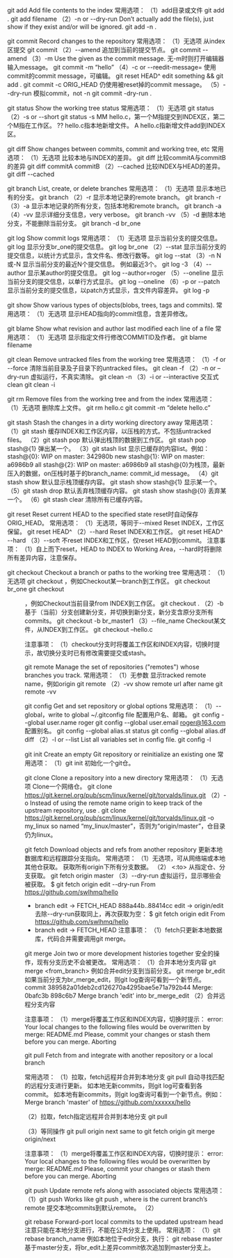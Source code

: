 
git add
Add file contents to the index
常用选项：
（1）add目录或文件
git add .
git add filename
（2）-n or --dry-run
Don’t actually add the file(s), just show if they exist and/or will be ignored.
git add -n .


git commit
Record changes to the repository
常用选项：
（1）无选项
从index区提交
git commit
（2）--amend
追加到当前的提交节点。
git commit --amend
（3）-m <msg>
Use the given <msg> as the commit message. 无-m时则打开编辑器输入message。
git commit -m “hello”
（4）-c <commit> or --reedit-message=<commit>
使用commit的commit message，可编辑。
git reset HEAD^
edit something && git add .
git commit -c ORIG_HEAD
仍使用被reset掉的commit message。
（5）--dry-run
模拟commit，not -n
git commit -dry-run .




git status
Show the working tree status
常用选项：
（1）无选项
git status
（2）-s or --short
git status -s
MM hello.c，第一个M指提交到INDEX区，第二个M指在工作区。
?? hello.c指本地新增文件。
A  hello.c指新增文件add到INDEX区。


git diff
Show changes between commits, commit and working tree, etc
常用选项：
（1）无选项
比较本地与INDEX的差异。
git diff
比较commitA与commitB的差异
git diff commitA commitB
（2）--cached
比较INDEX与HEAD的差异。
git diff --cached


git branch
List, create, or delete branches
常用选项：
（1）无选项
显示本地已有的分支。
git branch
（2）-r
显示本地记录的remote branch。
git branch -r
（3）-a
显示本地记录的所有分支，包括本地和remote branch。
git branch -a
（4）-vv
显示详细分支信息，very verbose。
git branch -vv
（5）-d
删除本地分支，不能删除当前分支。
git branch -d br_one

git log
Show commit logs
常用选项：
（1）无选项
显示当前分支的提交信息。
git log
显示分支br_one的提交信息。
git log br_one
（2）--stat
显示当前分支的提交信息，以统计方式显示，含文件名、修改行数等。
git log --stat
（3）-n N或-N
显示当前分支的最近N个提交信息。
例如最近3个。
git log -3
（4）--author
显示某author的提交信息。
git log --author=roger
（5）--oneline
显示当前分支的提交信息，以单行方式显示。
git log --oneline
（6）-p or --patch
显示当前分支的提交信息，以patch方式显示，含文件内容差异。
git log -p

git show
Show various types of objects(blobs, trees, tags and commits).
常用选项：
（1）无选项
显示HEAD指向的commit信息，含差异修改。

git blame
Show what revision and author last modified each line of a file
常用选项：
（1）无选项
显示指定文件行修改COMMITID及作者。
git blame filename

git clean
Remove untracked files from the working tree
常用选项：
（1）-f or --force
清除当前目录及子目录下的untracked files。
git clean -f
（2）-n or –dry-run
虚拟运行，不真实清除。
git clean -n
（3）-i or --interactive
交互式clean
git clean -i

git rm
Remove files from the working tree and from the index
常用选项：
（1）无选项
删除库上文件。
git rm hello.c
git commit -m “delete hello.c”

git stash
Stash the changes in a dirty working directory away
常用选项：
（1）git stash
缓存INDEX和工作区内容，以压栈的方式。不包括untracked files。
（2）git stash pop <stash>
默认弹出栈顶的数据到工作区。
git stash pop stash@{1}
弹出某一个。
（3）git stash list
显示已缓存的内容list。例如：
stash@{0}: WIP on master: 342980b new
stash@{1}: WIP on master: a6986b9 all
stash@{2}: WIP on master: a6986b9 all
stash@{0}为栈顶，最新压入的数据，on压栈时基于的branch_name: commit_id message。
（4）git stash show <stash>
默认显示栈顶缓存内容。
git stash show stash@{1}
显示某一个。
（5）git stash drop
默认丢弃栈顶缓存内容。
git stash show stash@{0}
丢弃某一个。
（6）git stash clear
清除所有已缓存内容。

git reset
Reset current HEAD to the specified state
reset时自动保存ORIG_HEAD。
常用选项：
（1）无选项，等同于--mixed
Reset INDEX，工作区保留。
git reset HEAD^
（2）--hard
Reset INDEX和工作区。
git reset HEAD^ --hard
（3）--soft
不reset INDEX和工作区，仅reset HEAD到commit。
注意事项：
（1）自上而下reset，HEAD to INDEX to Working Area，--hard时将删除所有差异内容，注意保存。

git checkout
Checkout a branch or paths to the working tree
常用选项：
（1）无选项
git checkout <branch>，例如Checkout某一branch到工作区。
git checkout br_one
git checkout <DIR>，例如Checkout当前目录from INDEX到工作区。
git checkout .
（2）-b
基于（当前）分支创建新分支，并切换到新分支，新分支含原分支所有commits。
git checkout -b br_master1
（3）--file_name
Checkout某文件，从INDEX到工作区。
git checkout –hello.c

注意事项：
（1）checkout分支时将覆盖工作区和INDEX内容，切换时提示，故切换分支时已有修改需要提交或stash。

git remote
Manage the set of repositories ("remotes") whose branches you track.
常用选项：
（1）无参数
显示tracked remote name，例如origin
git remote
（2）-vv
show remote url after name
git remote -vv

git config
Get and set repository or global options
常用选项：
（1）--global，write to global ~/.gitconfig file
配置用户名、邮箱。
git config --global user.name roger
git config --global user.email roger@163.com
配置别名。
git config --global alias.st status
git config --global alias.df diff
（2）-l or --list
List all variables set in config file.
git config -l

git init
Create an empty Git repository or reinitialize an existing one
常用选项：
（1）git init
初始化一个git仓。


git clone
Clone a repository into a new directory
常用选项：
（1）无选项
Clone一个网络仓。
git clone https://git.kernel.org/pub/scm/linux/kernel/git/torvalds/linux.git
（2）-o <name>
Instead of using the remote name origin to keep track of the upstream repository, use <name>.
git clone https://git.kernel.org/pub/scm/linux/kernel/git/torvalds/linux.git -o my_linux
so named “my_linux/master”，否则为“origin/master”，仓目录仍为linux。

git fetch
Download objects and refs from another repository
更新本地数据库和远程跟踪分支指向。
常用选项：
（1）无选项，可从网络端或本地其他仓获取。
获取所有origin下所有分支数据。
（2）<repo> <from><:to>
从指定仓、分支获取。
git fetch origin master
（3）--dry-run
虚拟运行，显示哪些会被获取。
$ git fetch origin edit --dry-run
From https://github.com/swlhmq/hello
 * branch            edit       -> FETCH_HEAD
   888a44b..88414cc  edit       -> origin/edit
去除--dry-run获取同上，再次获取为空：
$ git fetch origin edit
From https://github.com/swlhmq/hello
 * branch            edit       -> FETCH_HEAD
注意事项：
（1）fetch只更新本地数据库，代码合并需要调用git merge。

git merge
Join two or more development histories together
安全的操作，现有分支历史不会被更改。
常用选项：
（1）合并本地分支内容
git merge <from_branch>
例如合并edit分支到当前分支。
git merge br_edit
如果当前分支为br_merge_edit，则git log查询可看到一个新节点。
commit 389582a01deb2cd126270a4295bae5e71a792b44
Merge: 0bafc3b 898c6b7
Merge branch 'edit' into br_merge_edit
（2）合并远程分支内容

注意事项：
（1）merge将覆盖工作区和INDEX内容，切换时提示：
error: Your local changes to the following files would be overwritten by merge:
        README.md
Please, commit your changes or stash them before you can merge.
Aborting

git pull
Fetch from and integrate with another repository or a local branch

常用选项：
（1）拉取，fetch远程并合并到本地分支
git pull
自动寻找匹配的远程分支进行更新。
如本地无新commits，则git log可查看到各commit。
如本地有新commits，则git log查询可看到一个新节点。例如：
Merge branch 'master' of https://github.com/xxxxxx/hello

（2）拉取，fetch指定远程并合并到本地分支
git pull <remote> <branch>

（3）等同操作
git pull origin next
same to
git fetch origin
git merge origin/next

注意事项：
（1）merge将覆盖工作区和INDEX内容，切换时提示：
error: Your local changes to the following files would be overwritten by merge:
        README.md
Please, commit your changes or stash them before you can merge.
Aborting

git push
Update remote refs along with associated objects
常用选项：
（1）git push
Works like git push <remote>, where <remote> is the current branch’s remote
提交本地commits到默认remote。
（2）


git rebase
Forward-port local commits to the updated upstream head
注意只能在本地分支进行，不能在公共分支上使用。
常用选项：
（1）git rebase branch_name
例如本地位于edit分支，执行：
git rebase master
基于master分支，将br_edit上差异commit依次追加到master分支上。

